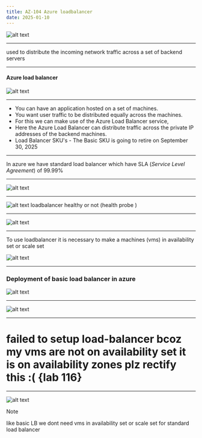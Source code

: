 ```yaml
---
title: AZ-104 Azure loadbalancer
date: 2025-01-10
---
```


![alt text](/images/Pastedimage20241125204024.png)

---
used to distribute the incoming network traffic across a set of backend servers

---
#### Azure load balancer


![alt text](/images/Pastedimage20241125203806.png)

---
- You can have an application hosted on a set of machines.
- You want user traffic to be distributed equally across the machines.
- For this we can make use of the Azure Load Balancer service,
- Here the Azure Load Balancer can distribute traffic across the private IP addresses of the backend machines.
- Load Balancer SKU's - The Basic SKU is going to retire on September 30, 2025
---
In azure we have standard load balancer which have SLA (_Service Level Agreement_) of 99.99% 

---

![alt text](/images/Pastedimage20241125204234.png)

---
![alt text](/images/Pastedimage20241125204308.png)
loadbalancer healthy or not (health probe )

---

![alt text](/images/Pastedimage20241125204506.png)

---

To use  loadbalancer it is necessary to make a machines (vms) in availability set or scale set

![alt text](/images/Pastedimage20241125212332.png)

---
### Deployment of basic load balancer in azure

![alt text](/images/Pastedimage20241125215904.png)

---

![alt text](/images/Pastedimage20241125220040.png)

---

# failed to setup load-balancer bcoz my vms are not on availability set it is on availability zones plz rectify this :(                      {lab 116}


---


![alt text](/images/Pastedimage20241127000727.png)


> [!NOTE]
> like basic LB we dont need vms in availability set or scale set for standard load  balancer 


